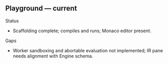 ## Playground — current

Status

- Scaffolding complete; compiles and runs; Monaco editor present.

Gaps

- Worker sandboxing and abortable evaluation not implemented; IR pane needs alignment with Engine schema.

